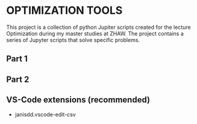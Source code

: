 # OPTIMIZATION TOOLS
This project is a collection of python Jupiter scripts created for the lecture Optimization during my master studies at ZHAW.
The project contains a series of Jupyter scripts that solve specific problems.


## Part 1

## Part 2


## VS-Code extensions (recommended)

* janisdd.vscode-edit-csv
